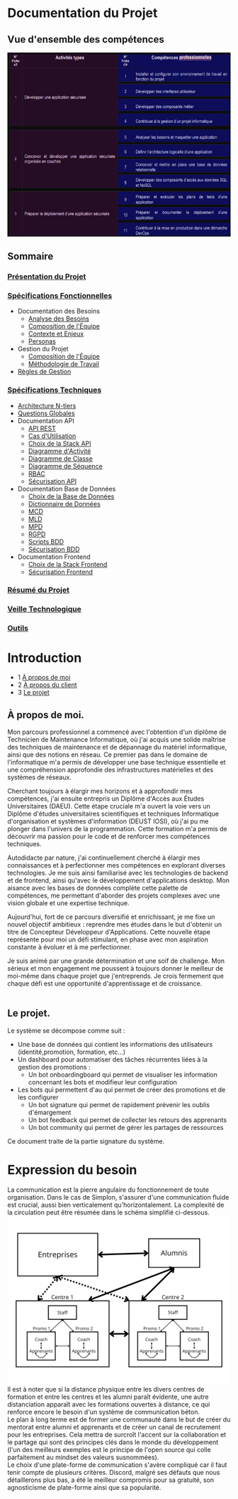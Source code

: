 # Documentation du Projet

## Vue d'ensemble des compétences

![compétences](./Assets/Images/screen-skills.png)

## Sommaire

### [Présentation du Projet](./Presentation/presentation.md)

### [Spécifications Fonctionnelles](./Specifications_fonctionnelles/README.md)
- Documentation des Besoins
  - [Analyse des Besoins](./Specifications_fonctionnelles/Cahier_des_charges/analyse-des-besoins.md)
  - [Composition de l'Équipe](./Specifications_fonctionnelles/Cahier_des_charges/composition-equipe.md)
  - [Contexte et Enjeux](./Specifications_fonctionnelles/Cahier_des_charges/contexte-enjeux.md)
  - [Personas](./Specifications_fonctionnelles/Cahier_des_charges/personnas.md)
- Gestion du Projet
  - [Composition de l'Équipe](./Specifications_fonctionnelles/Gestion_du_projet/composition-equipe.md)
  - [Méthodologie de Travail](./Specifications_fonctionnelles/Gestion_du_projet/methodologie-travail.md)
- [Règles de Gestion](./Specifications_fonctionnelles/regles-gestion.md)

### [Spécifications Techniques](./Specifications_techniques/README.md)
- [Architecture N-tiers](./Specifications_techniques/architecture_N-tiers.md)
- [Questions Globales](./Specifications_techniques/questions-globales.md)
- Documentation API
  - [API REST](./Specifications_techniques/API/ApiRest.md)
  - [Cas d'Utilisation](./Specifications_techniques/API/cas-utilisation.md)
  - [Choix de la Stack API](./Specifications_techniques/API/choix-stack-api.md)
  - [Diagramme d'Activité](./Specifications_techniques/API/diagramme-activite.md)
  - [Diagramme de Classe](./Specifications_techniques/API/diagramme-classe.md)
  - [Diagramme de Séquence](./Specifications_techniques/API/diagramme-sequence.md)
  - [RBAC](./Specifications_techniques/API/rbac.md)
  - [Sécurisation API](./Specifications_techniques/API/securisation-api.md)
- Documentation Base de Données
  - [Choix de la Base de Données](./Specifications_techniques/Base_de_données/choix-bdd.md)
  - [Dictionnaire de Données](./Specifications_techniques/Base_de_données/dictionnaire-donnees.md)
  - [MCD](./Specifications_techniques/Base_de_données/mcd.md)
  - [MLD](./Specifications_techniques/Base_de_données/mld.md)
  - [MPD](./Specifications_techniques/Base_de_données/mpd.md)
  - [RGPD](./Specifications_techniques/Base_de_données/RGPD.md)
  - [Scripts BDD](./Specifications_techniques/Base_de_données/script-BDD.md)
  - [Sécurisation BDD](./Specifications_techniques/Base_de_données/securisation-bdd.md)
- Documentation Frontend
  - [Choix de la Stack Frontend](./Specifications_techniques/Front-end/choix-stack-front.md)
  - [Sécurisation Frontend](./Specifications_techniques/Front-end/securisation-front.md)

### [Résumé du Projet](./Resume_projet/resume_projet.md)

### [Veille Technologique](./Veille/Veille.md)

### [Outils](./Outils/outils.md)

# Introduction

- 1 [À propos de moi](#à-propos-de-moi)
- 2 [À propos du client](#à-propos-du-client)
- 3 [Le projet](#le-projet)

## À propos de moi.

Mon parcours professionnel a commencé avec l'obtention d'un diplôme de Technicien de Maintenance Informatique, où j'ai acquis une solide maîtrise des techniques de maintenance et de dépannage du matériel informatique, ainsi que des notions en réseau. Ce premier pas dans le domaine de l'informatique m'a permis de développer une base technique essentielle et une compréhension approfondie des infrastructures matérielles et des systèmes de réseaux.<br>

Cherchant toujours à élargir mes horizons et à approfondir mes compétences, j'ai ensuite entrepris un Diplôme d'Accès aux Études Universitaires (DAEU). Cette étape cruciale m'a ouvert la voie vers un Diplôme d'études universitaires scientifiques et techniques Informatique d'organisation et systèmes d'information (DEUST IOSI), où j'ai pu me plonger dans l'univers de la programmation. Cette formation m'a permis de découvrir ma passion pour le code et de renforcer mes compétences techniques.<br>

Autodidacte par nature, j'ai continuellement cherché à élargir mes connaissances et à perfectionner mes compétences en explorant diverses technologies. Je me suis ainsi familiarisé avec les technologies de backend et de frontend, ainsi qu'avec le développement d'applications desktop. Mon aisance avec les bases de données complète cette palette de compétences, me permettant d'aborder des projets complexes avec une vision globale et une expertise technique.<br>

Aujourd'hui, fort de ce parcours diversifié et enrichissant, je me fixe un nouvel objectif ambitieux : reprendre mes études dans le but d'obtenir un titre de Concepteur Développeur d'Applications. Cette nouvelle étape représente pour moi un défi stimulant, en phase avec mon aspiration constante à évoluer et à me perfectionner.<br>

Je suis animé par une grande détermination et une soif de challenge. Mon sérieux et mon engagement me poussent à toujours donner le meilleur de moi-même dans chaque projet que j'entreprends. Je crois fermement que chaque défi est une opportunité d'apprentissage et de croissance.<br>
<br>

## Le projet.

Le système se décompose comme suit :

- Une base de données qui contient les informations des utilisateurs (identité,promotion, formation, etc...)
- Un dashboard pour automatiser des tâches récurrentes liées à la gestion des promotions :
    - Un bot onboardingboard qui permet de visualiser les information concernant les bots et modifieur leur configuration
- Les bots qui permettent d'au qui permet de créer des promotions et de les configurer
    - Un bot signature qui permet de rapidement prévenir les oublis d'émargement
    - Un bot feedback qui permet de collecter les retours des apprenants
    - Un bot community qui permet de gérer les partages de ressources

Ce document traite de la partie signature du système.


# Expression du besoin
La communication est la pierre angulaire du fonctionnement de toute organisation. Dans le cas de Simplon, s'assurer d'une communication fluide est crucial, aussi bien verticalement qu'horizontalement. La complexité de la circulation peut être résumée dans le schéma simplifié ci-dessous.
![image](/./assets/img/schema-communication.png)
Il est à noter que si la distance physique entre les divers centres de formation et entre les centres et les alumni paraît évidente, une autre distanciation apparaît avec les formations ouvertes à distance, ce qui renforce encore le besoin d'un système de communication béton.<br>
Le plan à long terme est de former une communauté dans le but de créer du mentorat entre alumni et apprenants et de créer un canal de recrutement pour les entreprises. Cela mettra de surcroît l'accent sur la collaboration et le partage qui sont des principes clés dans le monde du développement (l'un des meilleurs exemples est le principe de l'open source qui colle parfaitement au mindset des valeurs susnommées).<br>
Le choix d'une plate-forme de communication s'avère compliqué car il faut tenir compte de plusieurs critères. Discord, malgré ses défauts que nous détaillerons plus bas, a été le meilleur compromis pour sa gratuité, son agnosticisme de plate-forme ainsi que sa popularité.
